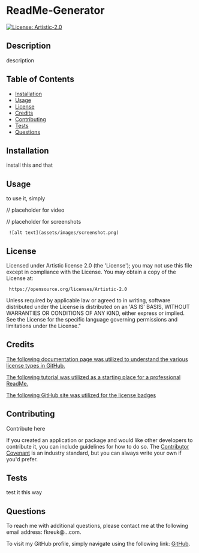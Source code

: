 # ReadMe-Generator
[![License: Artistic-2.0](https://img.shields.io/badge/License-Artistic_2.0-0298c3.svg)](https://opensource.org/licenses/Artistic-2.0)
 
 ## Description
 
 description
 
 ## Table of Contents
 
 - [Installation](#installation)
 - [Usage](#usage)
 - [License](#license)
 - [Credits](#credits)
 - [Contributing](#contributing)
 - [Tests](#tests)
 - [Questions](#questions)
 
 ## Installation
 
 install this and that
 
 ## Usage
 
 to use it, simply
 
 // placeholder for video
 
 // placeholder for screenshots
 
     ![alt text](assets/images/screenshot.png)
 
 ## License
 
 Licensed under Artistic license 2.0 (the 'License'); you may not use this file except in compliance with the License. You may obtain a copy of the License at: 
 
     https://opensource.org/licenses/Artistic-2.0
 
 Unless required by applicable law or agreed to in writing, software distributed under the License is distributed on an 'AS IS' BASIS, WITHOUT WARRANTIES OR CONDITIONS OF ANY KIND, either express or implied. See the License for the specific language governing permissions and limitations under the License."
 
 
 ## Credits
 
 [The following documentation page was utilized to understand the various license types in GitHub.](https://docs.github.com/en/repositories/managing-your-repositorys-settings-and-features/customizing-your-repository/licensing-a-repository)
 
 [The following tutorial was utilized as a starting place for a professional ReadMe.](https://coding-boot-camp.github.io/full-stack/github/professional-readme-guide)

 [The following GitHub site was utilized for the license badges](https://gist.github.com/lukas-h/2a5d00690736b4c3a7ba)
 
 
 ## Contributing
 
 Contribute here
 
 If you created an application or package and would like other developers to contribute it, you can include guidelines for how to do so. The [Contributor Covenant](https://www.contributor-covenant.org/) is an industry standard, but you can always write your own if you'd prefer.
 
 
 ## Tests
 
 test it this way
 
 
 ## Questions

 To reach me with additional questions, please contact me at the following email address: fkreuk@...com.

 To visit my GitHub profile, simply navigate using the following link: [GitHub](https://github.com/f-kreuk).